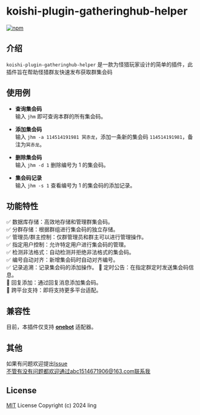 # koishi-plugin-gatheringhub-helper

[![npm](https://img.shields.io/npm/v/koishi-plugin-gatheringhub-helper?style=flat-square)](https://www.npmjs.com/package/koishi-plugin-gatheringhub-helper)


## 介绍  
`koishi-plugin-gatheringhub-helper` 是一款为怪猎玩家设计的简单的插件，此插件旨在帮助怪猎群友快速发布获取群集会码

## 使用例
- **查询集会码**  
  输入 `jhm` 即可查询本群的所有集会码。

- **添加集会码**  
  输入 `jhm -a 114514191981 冥赤龙`，添加一条新的集会码 `114514191981`，备注为`冥赤龙`。

- **删除集会码**  
  输入 `jhm -d 1` 删除编号为 1 的集会码。

- **集会码记录**  
  输入 `jhm -s 1` 查看编号为 1 的集会码的添加记录。  
## 功能特性  
✅ 数据库存储：高效地存储和管理群集会码。  
✅ 分群存储：根据群组进行集会码的独立存储。  
✅ 管理员/群主控制：仅群管理员和群主可以进行管理操作。  
✅ 指定用户控制：允许特定用户进行集会码的管理。  
✅ 检测非法格式：自动检测并拒绝非法格式的集会码。  
✅ 编号自动对齐：新增集会码时自动对齐编号。  
✅ 记录追溯：记录集会码的添加操作。
🚧 定时公告：在指定群定时发送集会码信息。  
🚧 回复添加：通过回复消息添加集会码。  
🚧 跨平台支持：即将支持更多平台适配。  
## 兼容性
目前，本插件仅支持 [**onebot**](https://github.com/koishijs/koishi-plugin-adapter-onebot) 适配器。

## 其他 
如果有问题欢迎提出[Issue](https://github.com/intling-luo/koishi-plugin-gatheringhub-helper/issues)  
不管有没有问题都欢迎通过abc1514671906@163.com联系我

## License
[MIT](LICENSE) License Copyright (c) 2024 ling
